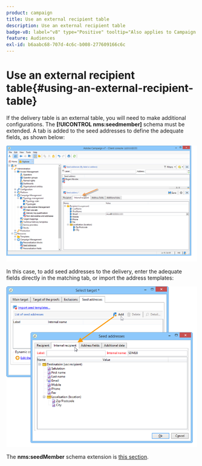 ```yaml
---
product: campaign
title: Use an external recipient table
description: Use an external recipient table
badge-v8: label="v8" type="Positive" tooltip="Also applies to Campaign v8"
feature: Audiences
exl-id: b6aabc68-707d-4c6c-b008-277609166c6c
---
```

# Use an external recipient table{#using-an-external-recipient-table}

 

If the delivery table is an external table, you will need to make additional configurations. The **[!UICONTROL nms:seedmember]** schema must be extended. A tab is added to the seed addresses to define the adequate fields, as shown below:

![](assets/s_ncs_user_seedlist_new_tab.png)

In this case, to add seed addresses to the delivery, enter the adequate fields directly in the matching tab, or import the address templates:

![](assets/s_ncs_user_seedlist_add_new_tab.png)

The **nms:seedMember** schema extension is [this section](../../configuration/using/seed-addresses.md).
